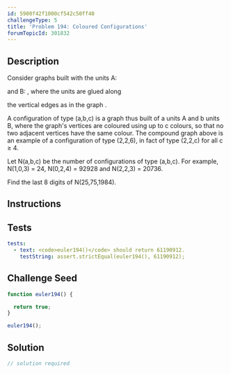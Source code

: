 ```yaml
---
id: 5900f42f1000cf542c50ff40
challengeType: 5
title: 'Problem 194: Coloured Configurations'
forumTopicId: 301832
---
```


## Description

<section id='description'>

Consider graphs built with the units A:

and B: , where the units are glued along

the vertical edges as in the graph .

A configuration of type (a,b,c) is a graph thus built of a units A and b units B, where the graph's vertices are coloured using up to c colours, so that no two adjacent vertices have the same colour. The compound graph above is an example of a configuration of type (2,2,6), in fact of type (2,2,c) for all c ≥ 4.

Let N(a,b,c) be the number of configurations of type (a,b,c). For example, N(1,0,3) = 24, N(0,2,4) = 92928 and N(2,2,3) = 20736.

Find the last 8 digits of N(25,75,1984).

</section>

## Instructions

<section id='instructions'>

</section>

## Tests

<section id='tests'>

```yml
tests:
  - text: <code>euler194()</code> should return 61190912.
    testString: assert.strictEqual(euler194(), 61190912);

```

</section>

## Challenge Seed

<section id='challengeSeed'>

<div id='js-seed'>

```js
function euler194() {

  return true;
}

euler194();
```

</div>

</section>

## Solution

<section id='solution'>

```js
// solution required
```

</section>
